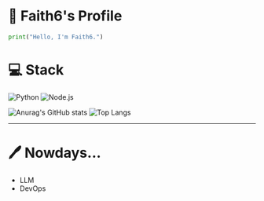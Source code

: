 # 🚀 Faith6's Profile

```python
print("Hello, I'm Faith6.")
```

# 💻 Stack

![Python](https://img.shields.io/badge/Python-3776AB?style=for-the-badge&logo=python&logoColor=white)
![Node.js](https://img.shields.io/badge/Node.js-339933?style=for-the-badge&logo=node.js&logoColor=white)

![Anurag's GitHub stats](https://github-readme-stats.vercel.app/api?username=root39293&show_icons=true&hide_rank=true&include_all_commits=true)
![Top Langs](https://github-readme-stats.vercel.app/api/top-langs/?username=root39293&hide=jupyter%20notebook)

---

# 🖊️ Nowdays... 

- LLM
- DevOps


